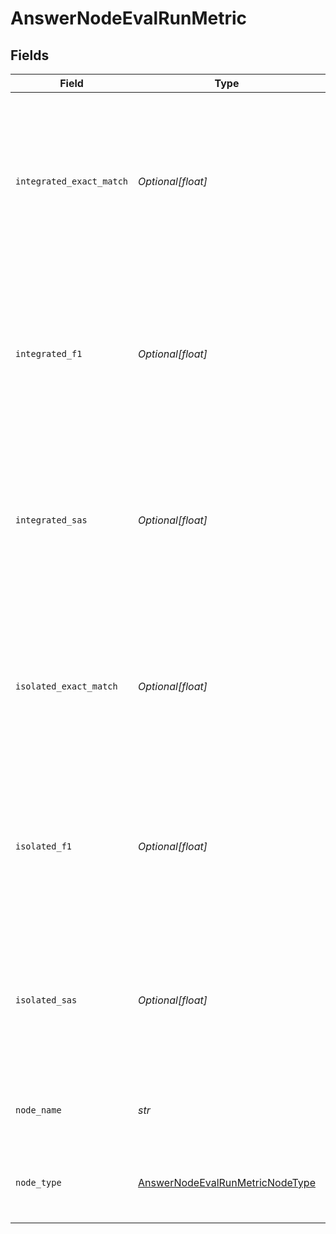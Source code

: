 # AnswerNodeEvalRunMetric


## Fields

| Field                                                                                                                                                                                           | Type                                                                                                                                                                                            | Required                                                                                                                                                                                        | Description                                                                                                                                                                                     |
| ----------------------------------------------------------------------------------------------------------------------------------------------------------------------------------------------- | ----------------------------------------------------------------------------------------------------------------------------------------------------------------------------------------------- | ----------------------------------------------------------------------------------------------------------------------------------------------------------------------------------------------- | ----------------------------------------------------------------------------------------------------------------------------------------------------------------------------------------------- |
| `integrated_exact_match`                                                                                                                                                                        | *Optional[float]*                                                                                                                                                                               | :heavy_minus_sign:                                                                                                                                                                              | The number of exact matches when the node is evaluated in the integrated mode. For more information, see [Experiments and Metrics](https://docs.cloud.deepset.ai/docs/experiments-and-metrics). |
| `integrated_f1`                                                                                                                                                                                 | *Optional[float]*                                                                                                                                                                               | :heavy_minus_sign:                                                                                                                                                                              | The F1 score of the node when the node is evaluated in the integrated mode. For more information, see [Experiments and Metrics](https://docs.cloud.deepset.ai/docs/experiments-and-metrics).    |
| `integrated_sas`                                                                                                                                                                                | *Optional[float]*                                                                                                                                                                               | :heavy_minus_sign:                                                                                                                                                                              | The SAS score of the node when the node is evaluated in the integrated mode. For more information, see [Experiments and Metrics](https://docs.cloud.deepset.ai/docs/experiments-and-metrics).   |
| `isolated_exact_match`                                                                                                                                                                          | *Optional[float]*                                                                                                                                                                               | :heavy_minus_sign:                                                                                                                                                                              | The number of exact matches when a node is evaluated in the isolated mode. For more information, see [Experiments and Metrics](https://docs.cloud.deepset.ai/docs/experiments-and-metrics).     |
| `isolated_f1`                                                                                                                                                                                   | *Optional[float]*                                                                                                                                                                               | :heavy_minus_sign:                                                                                                                                                                              | The F1 score of the node when the node is evaluated in the isolated mode. For more information, see [Experiments and Metrics](https://docs.cloud.deepset.ai/docs/experiments-and-metrics).      |
| `isolated_sas`                                                                                                                                                                                  | *Optional[float]*                                                                                                                                                                               | :heavy_minus_sign:                                                                                                                                                                              | The SAS score of the node when the node is evaluated in the isolated mode. For more information, see [Experiments and Metrics](https://docs.cloud.deepset.ai/docs/experiments-and-metrics).     |
| `node_name`                                                                                                                                                                                     | *str*                                                                                                                                                                                           | :heavy_check_mark:                                                                                                                                                                              | The name of the evaluated pipeline node.                                                                                                                                                        |
| `node_type`                                                                                                                                                                                     | [AnswerNodeEvalRunMetricNodeType](../../models/shared/answernodeevalrunmetricnodetype.md)                                                                                                       | :heavy_check_mark:                                                                                                                                                                              | This node returns 'Answer' objects, not 'Document' objects.                                                                                                                                     |
